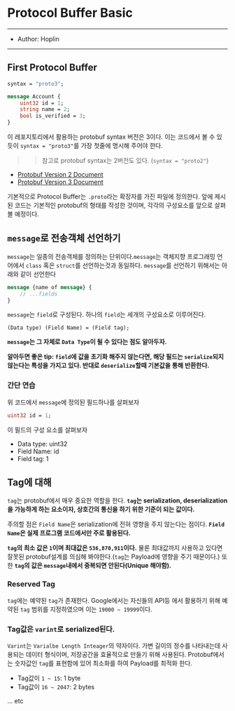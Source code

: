 # Protocol Buffer Basic

---

- Author: Hoplin

---

## First Protocol Buffer

```proto
syntax = "proto3";

message Account {
    uint32 id = 1;
    string name = 2;
    bool is_verified = 3;
}
```

이 레포지토리에서 활용하는 protobuf syntax 버전은 3이다. 이는 코드에서 볼 수 있듯이 `syntax = "proto3"`를 가장 첫줄에 명시해 주어야 한다.

> > 참고로 protobuf syntax는 2버전도 있다. (`syntax = "proto2"`)

- [Protobuf Version 2 Document](https://protobuf.dev/programming-guides/proto2/)
- [Protobuf Version 3 Document](https://protobuf.dev/programming-guides/proto3/)

기본적으로 Protocol Buffer는 `.proto`라는 확장자를 가진 파일에 정의한다. 앞에 제시된 코드는 기본적인 protobuf의 형태를 작성한 것이며, 각각의 구성요소를 앞으로 살펴볼 예정이다.

## `message`로 전송객체 선언하기

`message`는 일종의 전송객체를 정의하는 단위이다.`message`는 객체지향 프로그래밍 언어에서 `class` 혹은 `struct`를 선언하는것과 동일하다. `message`를 선언하기 위해서는 아래와 같이 선언한다

```proto
message {name of message} {
    // ...fields
}
```

`message`는 `field`로 구성된다. 하나의 `field`는 세개의 구성요소로 이루어진다.

```
(Data type) (Field Name) = (Field tag);
```

**`message`는 그 자체로 `Data Type`이 될 수 있다는 점도 알아두자.**

**알아두면 좋은 tip: `field`에 값을 초기화 해주지 않는다면, 해당 필드는 `serialize`되지 않는다는 특성을 가지고 있다. 반대로 `deserialize`할때 기본값을 통해 반환한다.**

### 간단 연습

위 코드에서 `message`에 정의된 필드하나를 살펴보자

```proto
uint32 id = 1;
```

이 필드의 구성 요소를 살펴보자

- Data type: uint32
- Field Name: id
- Field tag: 1

## Tag에 대해

`tag`는 protobuf에서 매우 중요한 역할을 한다. **`tag`는 serialization, deserialization을 가능하게 하는 요소이자, 상호간의 통신을 하기 위한 기준이 되는 값이다.**

주의할 점은 `Field Name`은 serialization에 전혀 영향을 주지 않는다는 점이다. **`Field Name`은 실제 프로그램 코드에서만 주로 활용된다.**

**`tag`의 최소 값은 `1`이며 최대값은 `536,870,911`이다.** 물론 최대값까지 사용하고 있다면 잘못된 protobuf설계를 의심해 봐야한다.(`tag`는 Payload에 영향을 주기 때문이다.) 또한 **`tag`의 값은 `message`내에서 중복되면 안된다(Unique 해야함).**

### Reserved Tag

`tag`에는 예약된 `tag`가 존재한다. Google에서는 자신들의 API등 에서 활용하기 위해 예약된 `tag` 범위를 지정하였으며 이는 `19000 ~ 19999`이다.

### Tag값은 `varint`로 serialized된다.

`Varint`는 `Varialbe Length Inteager`의 약자이다. 가변 길이의 정수를 나타내는데 사용되는 데이터 형식이며, 저장공간을 효율적으로 만들기 위해 사용된다. Protobuf에서는 숫자값인 `tag`를 표현함에 있어 최소화를 하여 Payload를 최적화 한다.

- Tag값이 `1 ~ 15`: 1 byte
- Tag값이 `16 ~ 2047`: 2 bytes

... etc
